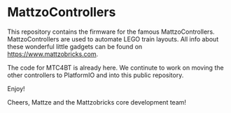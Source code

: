 # MattzoControllers

This repository contains the firmware for the famous MattzoControllers.
MattzoControllers are used to automate LEGO train layouts.
All info about these wonderful little gadgets can be found on https://www.mattzobricks.com.

The code for MTC4BT is already here. We continute to work on moving the other controllers to PlatformIO and into this public repository.

Enjoy!

Cheers,
Mattze and the Mattzobricks core development team!
